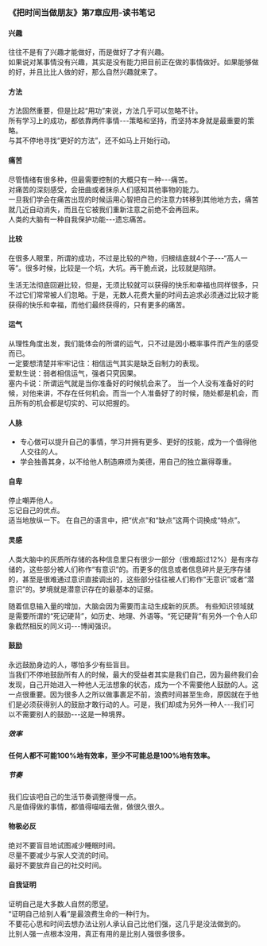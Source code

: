 ### 《把时间当做朋友》第7章应用-读书笔记
#### 兴趣
往往不是有了兴趣才能做好，而是做好了才有兴趣。  
如果说对某事情没有兴趣，其实是没有能力把目前正在做的事情做好。如果能够做的好，并且比比人做的好，那么自然兴趣就来了。

#### 方法
方法固然重要，但是比起“用功”来说，方法几乎可以忽略不计。  
所有学习上的成功，都依靠两件事情---策略和坚持，而坚持本身就是最重要的策略。  
与其不停地寻找“更好的方法”，还不如马上开始行动。

#### 痛苦
尽管情绪有很多种，但最需要控制的大概只有一种---痛苦。  
对痛苦的深刻感受，会扭曲或者抹杀人们感知其他事物的能力。  
一旦我们学会在痛苦出现的时候运用心智把自己的注意力转移到其他地方去，痛苦就几近自动消失，而且在它被我们重新注意之前绝不会再回来。  
人类的大脑有一种自我保护功能---遗忘痛苦。

#### 比较
在很多人眼里，所谓的成功，不过是比较的产物，归根结底就4个子---“高人一等”。很多时候，比较是一个坑，大坑。再干脆点说，比较就是陷阱。 

生活无法彻底回避比较，但是，无须比较就可以获得的快乐和幸福也同样很多，只不过它们常常被人们忽略。于是，无数人花费大量的时间去追求必须通过比较才能获得的快乐和幸福，而他们最终获得的，只有更多的痛苦。

#### 运气
从理性角度出发，我们能体会的所谓的运气，只不过是因小概率事件而产生的感受而已。  
一定要想清楚并牢牢记住：相信运气其实是缺乏自制力的表现。  
爱默生说：弱者相信运气，强者只究因果。  
塞内卡说：所谓运气就是当你准备好的时候机会来了。
当一个人没有准备好的时候，对他来讲，不存在任何机会。而当一个人准备好了的时候，随处都是机会，而且所有的机会都是切实的、可以把握的。

#### 人脉

- 专心做可以提升自己的事情，学习并拥有更多、更好的技能，成为一个值得他人交往的人。
- 学会独善其身，以不给他人制造麻烦为美德，用自己的独立赢得尊重。

#### 自卑
停止嘲弄他人。  
忘记自己的优点。  
适当地放纵一下。
在自己的语言中，把“优点”和“缺点”这两个词换成“特点”。

#### 灵感
人类大脑中的灰质所存储的各种信息里只有很少一部分（很难超过12%）是有序存储的，这些部分被人们称作“有意识”的。而更多的信息或者信息碎片是无序存储的，甚至是很难通过意识直接调出的，这些部分往往被人们称作“无意识”或者“潜意识”的。梦境就是潜意识存在的最基本的证据。

随着信息输入量的增加，大脑会因为需要而主动生成新的灰质。 
有些知识领域就是需要所谓的“死记硬背”，如历史、地理、外语等。“死记硬背”有另外一个令人印象截然相反的同义词---博闻强识。

#### 鼓励
永远鼓励身边的人，哪怕多少有些盲目。  
当我们不停地鼓励所有人的时候，最大的受益者其实是我们自己，因为最终我们会发现，自己开始进入一种他人无法想象的状态，成为一个不需要他人鼓励的人。这一点很重要。因为很多人之所以做事裹足不前，浪费时间甚至生命，原因就在于他们是必须获得别人的鼓励才敢行动的人。可是，我们却成为另外一种人---我们可以不需要别人的鼓励---这是一种境界。

##### 效率
**任何人都不可能100%地有效率，至少不可能总是100%地有效率。**

##### 节奏
我们应该吧自己的生活节奏调整得慢一点。  
凡是值得做的事情，都值得喵喵去做，做很久很久。  

#### 物极必反
绝对不要盲目地试图减少睡眠时间。  
尽量不要减少与家人交流的时间。  
最好不要放弃自己的社交时间。

#### 自我证明
证明自己是大多数人自然的愿望。  
“证明自己给别人看”是最浪费生命的一种行为。  
不要花心思和时间去想办法让别人承认自己比他们强，这几乎是没法做到的。  
比别人强一点根本没用，真正有用的是比别人强很多很多。
